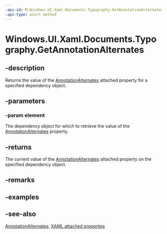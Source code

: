 ```yaml
---
-api-id: M:Windows.UI.Xaml.Documents.Typography.GetAnnotationAlternates(Windows.UI.Xaml.DependencyObject)
-api-type: winrt method
---
```


<!-- Method syntax
public int GetAnnotationAlternates(Windows.UI.Xaml.DependencyObject element)
-->

# Windows.UI.Xaml.Documents.Typography.GetAnnotationAlternates

## -description
Returns the value of the [AnnotationAlternates](typography_annotationalternates.md) attached property for a specified dependency object.



## -parameters
### -param element
The dependency object for which to retrieve the value of the [AnnotationAlternates](typography_annotationalternates.md) property.

## -returns
The current value of the [AnnotationAlternates](typography_annotationalternates.md) attached property on the specified dependency object.

## -remarks

## -examples

## -see-also

[AnnotationAlternates](typography_annotationalternates.md), [XAML attached properties](/windows/uwp/xaml-platform/attached-properties-overview)
